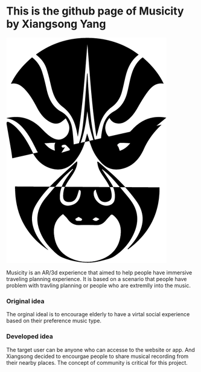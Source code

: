 # This is the github page of Musicity by Xiangsong Yang
![alt text](https://raw.githubusercontent.com/xiangsong-yang/Musicity/master/musicity.png)

Musicity is an AR/3d experience that aimed to help people have immersive traveling planning experience. It is based on a scenario that people have problem with travling planning or people who are extremlly into the music.
### Original idea
The orginal ideal is to encourage elderly to have a virtal social experience based on their preference music type.  
### Developed idea
The target user can be anyone who can accesse to the website or app. And Xiangsong decided to encourgae people to share musical recording from their nearby places. The concept of community is critical for this project.
